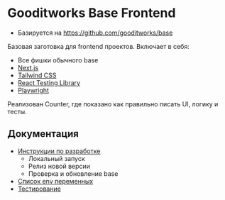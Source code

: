 # Gooditworks Base Frontend

- Базируется на https://github.com/gooditworks/base

Базовая заготовка для frontend проектов. Включает в себя:

- Все фишки обычного base
- [Next.js](https://nextjs.org)
- [Tailwind CSS](https://tailwindcss.com)
- [React Testing Library](https://testing-library.com/docs/react-testing-library/intro)
- [Playwright](https://playwright.dev)

Реализован Counter, где показано как правильно писать UI, логику и тесты.

## Документация

- [Инструкции по разработке](docs/guides.md)
  - Локальный запуск
  - Релиз новой версии
  - Проверка и обновление base
- [Список env переменных](docs/env.md)
- [Тестирование](docs/testing.md)
